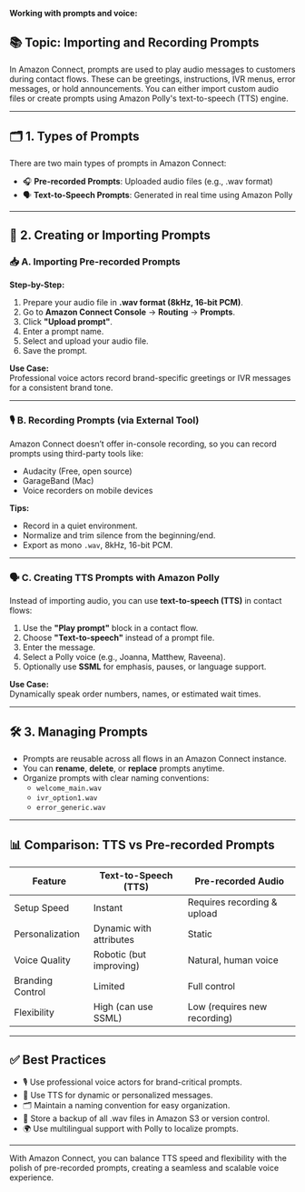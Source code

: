 **Working with prompts and voice:**

## 📚 **Topic: Importing and Recording Prompts**

In Amazon Connect, prompts are used to play audio messages to customers during contact flows. These can be greetings, instructions, IVR menus, error messages, or hold announcements. You can either import custom audio files or create prompts using Amazon Polly's text-to-speech (TTS) engine.

---

## 🗂️ **1. Types of Prompts**

There are two main types of prompts in Amazon Connect:

- 🎧 **Pre-recorded Prompts**: Uploaded audio files (e.g., .wav format)
- 🗣️ **Text-to-Speech Prompts**: Generated in real time using Amazon Polly

---

## 🔁 **2. Creating or Importing Prompts**

### 📥 **A. Importing Pre-recorded Prompts**

**Step-by-Step:**
1. Prepare your audio file in **.wav format (8kHz, 16-bit PCM)**.
2. Go to **Amazon Connect Console** → **Routing** → **Prompts**.
3. Click **"Upload prompt"**.
4. Enter a prompt name.
5. Select and upload your audio file.
6. Save the prompt.

**Use Case:**  
Professional voice actors record brand-specific greetings or IVR messages for a consistent brand tone.

---

### 🎙️ **B. Recording Prompts (via External Tool)**

Amazon Connect doesn’t offer in-console recording, so you can record prompts using third-party tools like:

- Audacity (Free, open source)
- GarageBand (Mac)
- Voice recorders on mobile devices

**Tips:**
- Record in a quiet environment.
- Normalize and trim silence from the beginning/end.
- Export as mono `.wav`, 8kHz, 16-bit PCM.

---

### 🗣️ **C. Creating TTS Prompts with Amazon Polly**

Instead of importing audio, you can use **text-to-speech (TTS)** in contact flows:

1. Use the **"Play prompt"** block in a contact flow.
2. Choose **"Text-to-speech"** instead of a prompt file.
3. Enter the message.
4. Select a Polly voice (e.g., Joanna, Matthew, Raveena).
5. Optionally use **SSML** for emphasis, pauses, or language support.

**Use Case:**  
Dynamically speak order numbers, names, or estimated wait times.

---

## 🛠️ **3. Managing Prompts**

- Prompts are reusable across all flows in an Amazon Connect instance.
- You can **rename**, **delete**, or **replace** prompts anytime.
- Organize prompts with clear naming conventions:
  - `welcome_main.wav`
  - `ivr_option1.wav`
  - `error_generic.wav`

---

## 📊 **Comparison: TTS vs Pre-recorded Prompts**

| **Feature**         | **Text-to-Speech (TTS)**       | **Pre-recorded Audio**              |
|---------------------|--------------------------------|-------------------------------------|
| Setup Speed         | Instant                        | Requires recording & upload         |
| Personalization     | Dynamic with attributes        | Static                              |
| Voice Quality       | Robotic (but improving)        | Natural, human voice                |
| Branding Control    | Limited                        | Full control                        |
| Flexibility         | High (can use SSML)            | Low (requires new recording)        |

---

## ✅ **Best Practices**

- 🎙️ Use professional voice actors for brand-critical prompts.
- 🧠 Use TTS for dynamic or personalized messages.
- 🗂️ Maintain a naming convention for easy organization.
- 📁 Store a backup of all .wav files in Amazon S3 or version control.
- 🌍 Use multilingual support with Polly to localize prompts.

---

With Amazon Connect, you can balance TTS speed and flexibility with the polish of pre-recorded prompts, creating a seamless and scalable voice experience.
